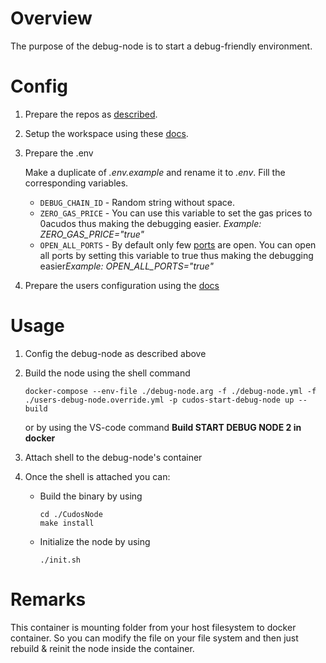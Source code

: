 # Overview

The purpose of the debug-node is to start a debug-friendly environment.

# Config

1. Prepare the repos as [described](../../readme.md#overview).

1. Setup the workspace using these [docs](../../workspace/readme.md).

1. Prepare the .env

    Make a duplicate of <em>.env.example</em> and rename it to <em>.env</em>. Fill the corresponding variables.

    - <code>DEBUG_CHAIN_ID</code> - Random string without space.
    - <code>ZERO_GAS_PRICE</code> - You can use this variable to set the gas prices to 0acudos thus making the debugging easier. <em>Example: ZERO_GAS_PRICE="true"</em>
    - <code>OPEN_ALL_PORTS</code> - By default only few [ports](../../wiki.md#ports) are open. You can open all ports by setting this variable to true thus making the debugging easier<em>Example: OPEN_ALL_PORTS="true"</em>

1. Prepare the users configuration using the [docs](../readme.md#users-override)

# Usage

1. Config the debug-node as described above

1. Build the node using the shell command
    ```
    docker-compose --env-file ./debug-node.arg -f ./debug-node.yml -f ./users-debug-node.override.yml -p cudos-start-debug-node up --build
    ```
    or by using the VS-code command **Build START DEBUG NODE 2 in docker**

1. Attach shell to the debug-node's container

1. Once the shell is attached you can:

    - Build the binary by using

        ```
        cd ./CudosNode
        make install
        ```

    - Initialize the node by using

        ```
        ./init.sh
        ```

# Remarks

This container is mounting folder from your host filesystem to docker container. So you can modify the file on your file system and then just rebuild & reinit the node inside the container.
